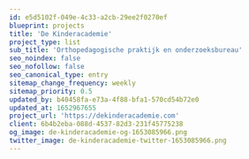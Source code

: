 ```yaml
---
id: e5d5102f-049e-4c33-a2cb-29ee2f0270ef
blueprint: projects
title: 'De Kinderacademie'
project_type: list
sub_title: 'Orthopedagogische praktijk en onderzoeksbureau'
seo_noindex: false
seo_nofollow: false
seo_canonical_type: entry
sitemap_change_frequency: weekly
sitemap_priority: 0.5
updated_by: b40458fa-e73a-4f88-bfa1-570cd54b72e0
updated_at: 1652967655
project_url: 'https://dekinderacademie.com'
client: 6b4b2eba-088d-4537-82d3-231f45775238
og_image: de-kinderacademie-og-1653085966.png
twitter_image: de-kinderacademie-twitter-1653085966.png
---
```

